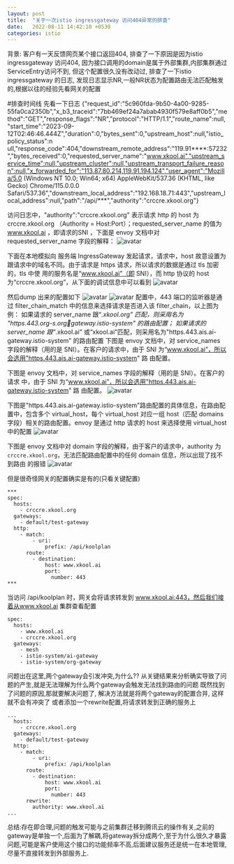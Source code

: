 ```yaml
---
layout: post
title:  "关于一次istio ingressgateway 访问404异常的排查"
date:   2022-08-11 14:42:10 +0530
categories: istio
---
```

背景: 客户有一天反馈网页某个接口返回404, 排查了一下原因是因为istio ingressgateway 访问404, 因为接口调用的domain是属于外部集群,内部集群通过ServiceEntry访问不到, 但这个配置很久没有改动过, 排查了一下istio ingressgateway 的日志, 发现日志显示NR,一般NR状态为配置路由无法匹配触发的,根据以往的经验先看网关的配置



#排查时间线
先看一下日志
{"request_id":"5c960fda-9b50-4a00-9285-55fa0ca2350b","x_b3_traceid":"7bb469ef24a7abab4930f579e8aff0b5","method":"GET","response_flags":"NR","protocol":"HTTP/1.1","route_name":null,"start_time":"2023-09-12T02:46:46.444Z","duration":0,"bytes_sent":0,"upstream_host":null,"istio_policy_status":n
ull,"response_code":404,"downstream_remote_address":"119.91****:57232","bytes_received":0,"requested_server_name":"www.xkool.ai","upstream_service_time":null,"upstream_cluster":null,"upstream_transport_failure_reason":null,"x_forwarded_for":"113.87.80.214,119.91.194.124","user_agent":"Mozilla/5.0 (Windows NT 10.0; Win64; x64) AppleWebKit/537.36 (KHTML, like Gecko) Chrome/115.0.0.0 
Safari/537.36","downstream_local_address":"192.168.18.71:443","upstream_local_address":null,"path":"/api/***","authority":"crccre.xkool.org"}

访问日志中，"authority":"crccre.xkool.org" 表示请求 http 的 host 为 crccre.xkool.org （Authority = Host:Port）；requested_server_name 的值为 www.xkool.ai ，即请求的SNI ，下面是 envoy 文档中对 requested_server_name 字段的解释：
![avatar](/assets/images/istio/server_name.png)

下面在本地模拟向 服务端 IngressGateway 发起请求，请求中，host 故意设置为跟请求中的域名不同。由于请求是 https 请求，所以请求的数据是通过 tls 加密的，tls 中使
用的服务名是“www.xkool.ai”（即 SNI），而 http 协议的 host 为“crccre.xkool.org”，从下面的调试信息中可以看到
![avatar](/assets/images/istio/test.png)

然后dump 出来的配置如下
![avatar](/assets/images/istio/config_dump1.png)
![avatar](/assets/images/istio/config_dump2.png)
配置中，443 端口的监听器是通过 filter_chain_match 中的信息来选择请求是否进入该
filter_chain，以上图为例：
如果请求的 server_name 跟“*.xkool.org” 匹配，则采用名为 "https.443.org-s.org￾gateway.istio-system" 的路由配置；
如果请求的 server_name 跟“*.xkool.ai” 或“xkool.ai”匹配，则采用名为"https.443.ais.ai-gateway.istio-system" 的路由配置
下图是 envoy 文档中，对 service_names 字段的解释（用的是 SNI）。在客户的请求中，由于 SNI 为“www.xkool.ai”，所以会选用"https.443.ais.ai-gateway.istio-system" 路
由配置。

下图是 envoy 文档中，对 service_names 字段的解释（用的是 SNI）。在客户的请求
中，由于 SNI 为“www.xkool.ai”，所以会选用"https.443.ais.ai-gateway.istio-system" 路
由配置。
![avatar](/assets/images/istio/envoy.png)

下图是"https.443.ais.ai-gateway.istio-system"路由配置的具体信息，在路由配置中，包含多个 virtual_host，每个 virtual_host 对应一组 host（匹配 domains 字段）相关的路由配置。envoy 是通过 http 请求的 host 来选择使用 virtual_host 中的配置
![avatar](/assets/images/istio/xkool-ai.png)


下图是 envoy 文档中对 domain 字段的解释，由于客户的请求中，authority 为`crccre.xkool.org`，无法匹配路由配置中的任何 domain 信息，所以出现了找不到路由
的报错
![avatar](/assets/images/istio/istio-domain.png)


但是很奇怪网关的配置确实是有的(只看关键配置)
```
***
spec:
  hosts:
    - crccre.xkool.org
  gateways:
    - default/test-gateway
  http:
    - match:
        - uri:
            prefix: /api/koolplan
      route:
        - destination:
            host: www.xkool.ai
            port:
              number: 443
***
```

当访问 /api/koolplan 时，网关会将请求转发到 www.xkool.ai:443，然后我们接着从www.xkool.ai 集群查看配置

```
spec:
  hosts:
    - www.xkool.ai
    - crccre.xkool.org
  gateways:
    - mesh
    - istio-system/ai-gateway
    - istio-system/org-gateway
```
问题出在这里,两个gateway会引发冲突,为什么??
从关键结果来分析确实导致了问题的产生,就是无法理解为什么两个gateway会触发无法找到路由的问题
既然找到了问题的原因,那就要解决问题了, 解决方法就是将两个gateway的配置合并, 这样就不会有冲突了
或者添加一个rewrite配置,将请求转发到正确的服务上
```
...
  hosts:
    - crccre.xkool.org
  gateways:
    - default/test-gateway
  http:
    - match:
        - uri:
            prefix: /api/koolplan
      route:
        - destination:
            host: www.xkool.ai
            port:
              number: 443
      rewrite:
        authority: www.xkool.ai
...
```

总结:存在即合理,问题的触发可能与之前集群迁移到腾讯云的操作有关,之前的gateway是单独一个,后面为了解耦,将gateway拆分成两个,至于为什么很久才暴露问题,可能是客户使用这个接口的功能频率不高,后面建议服务还是统一在本地管理,尽量不直接转发到外部服务上.